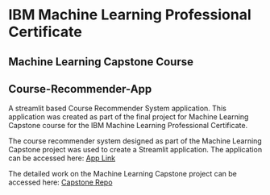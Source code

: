 # IBM Machine Learning Professional Certificate
## Machine Learning Capstone Course

## Course-Recommender-App
A streamlit based Course Recommender System application.
This application was created as part of the final project for Machine Learning Capstone course for the IBM Machine Learning Professional Certificate.

The course recommender system designed as part of the Machine Learning Capstone project was used to create a Streamlit application. The application can be accessed here: [App Link](https://sheezer-course-recommender-app-recommender-app-6xy8bz.streamlit.app/)

The detailed work on the Machine Learning Capstone project can be accessed here: [Capstone Repo](https://github.com/sheezer/Data-Projects/tree/main/ML-Final%20Project)
